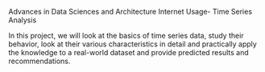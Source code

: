 Advances in Data Sciences and Architecture
Internet Usage- Time Series Analysis


In this project, we will look at the basics of time series data, study their behavior, look at their various characteristics in detail and practically apply the knowledge to a real-world dataset and provide predicted results and recommendations.
